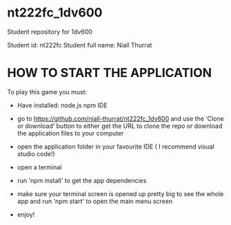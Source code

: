 # nt222fc_1dv600
Student repository for 1dv600

Student id: nt222fc
Student full name: Niall Thurrat



# HOW TO START THE APPLICATION

To play this game you must:

- Have installed:
      node.js
      npm
      IDE

-   go to https://github.com/niall-thurrat/nt222fc_1dv600 and use the ‘Clone or download’ button to either get the URL to clone the repo or download the application files to your computer
-   open the application folder in your favourite IDE ( I recommend visual studio code!)
-   open a terminal
-   run 'npm install' to get the app dependencies
-   make sure your terminal screen is opened up pretty big to see the whole app and run 'npm start' to open the main menu screen
-   enjoy!
